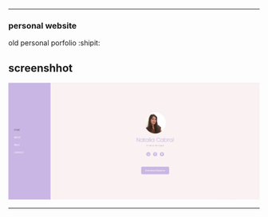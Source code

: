 ***

### personal website

old personal porfolio :shipit:

## screenshhot

![Screenshot](screenshot.png)

***

